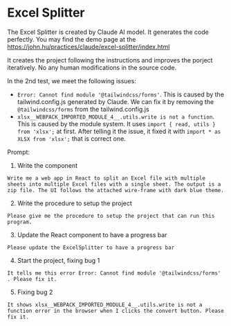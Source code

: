 # Excel Splitter

The Excel Splitter is created by Claude AI model. It generates the code perfectly. You may find the demo page at the
https://john.hu/practices/claude/excel-splitter/index.html


It creates the project following the instructions and improves the porject iteratively. No any human modifications in
the source code.

In the 2nd test, we meet the following issues:
* `Error: Cannot find module '@tailwindcss/forms'`. This is caused by the tailwind.config.js generated by Claude. We
can fix it by removing the `@tailwindcss/forms` from the tailwind.config.js
* `xlsx__WEBPACK_IMPORTED_MODULE_4__.utils.write is not a function`. This is caused by the module system. It uses
`import { read, utils } from 'xlsx';` at first. After telling it the issue, it fixed it with
`import * as XLSX from 'xlsx';` that is correct one.

Prompt:

1. Write the component
```
Write me a web app in React to split an Excel file with multiple sheets into multiple Excel files with a single sheet. The output is a zip file. The UI follows the attached wire-frame with dark blue theme.
```

2. Write the procedure to setup the project
```
Please give me the procedure to setup the project that can run this program.
```

3. Update the React component to have a progress bar
```
Please update the ExcelSplitter to have a progress bar
```

4. Start the project, fixing bug 1
```
It tells me this error Error: Cannot find module '@tailwindcss/forms' . Please fix it.
```

5. Fixing bug 2
```
It shows xlsx__WEBPACK_IMPORTED_MODULE_4__.utils.write is not a function error in the browser when I clicks the convert button. Please fix it.
```

